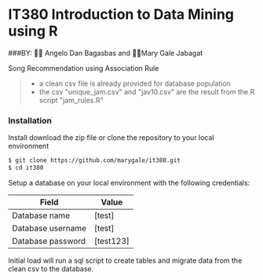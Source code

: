 # IT380 Introduction to Data Mining using R

###BY: 👨‍🔧 Angelo Dan Bagasbas and 👩‍🔧Mary Gale Jabagat

Song Recommendation using Association Rule

> - a clean csv file is already provided for database population
> - the csv "unique_jam.csv" and "jav10.csv" are the result from the R script "jam_rules.R"


### Installation

Install download the zip file or clone the repository to your local environment

```sh
$ git clone https://github.com/marygale/it380.git
$ cd it380
```

Setup a database on your local environment with the following credentials:

|Field  | Value|
| ------ | ------ |
| Database name | [test] |
| Database username | [test] |
| Database password | [test123] |

Initial load will run a sql script to create tables and migrate data from the clean csv to the database.
